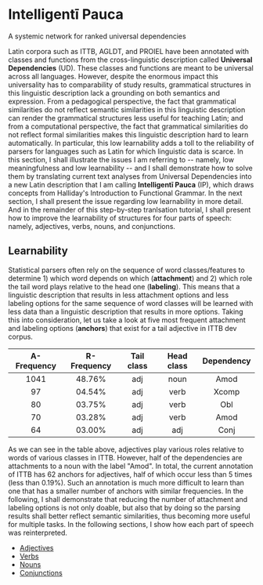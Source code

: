 # Intelligentī Pauca
A systemic network for ranked universal dependencies

Latin corpora such as ITTB, AGLDT, and PROIEL have been annotated with classes and functions from the cross-linguistic description called **Universal Dependencies** (UD). These classes and functions are meant to be universal across all languages. However, despite the enormous impact this universality has to comparability of study results, grammatical structures in this linguistic description lack a grounding on both semantics and expression. From a pedagogical perspective, the fact that grammatical similarities do not reflect semantic similarities in this linguistic description can render the grammatical structures less useful for teaching Latin; and from a computational perspective, the fact that grammatical similarities do not reflect formal similarities makes this linguistic description hard to learn automatically. In particular, this low learnability adds a toll to the reliability of parsers for languages such as Latin for which linguistic data is scarce. In this section, I shall illustrate the issues I am referring to -- namely, low meaningfulness and low learnability -- and I shall demonstrate how to solve them by translating current text analyses from Universal Dependencies into a new Latin description that I am calling **Intelligentī Pauca** (IP), which draws concepts from Halliday's Introduction to Functional Grammar. In the next section, I shall present the issue regarding low learnability in more detail. And in the remainder of this step-by-step tranlsation tutorial, I shall present how to improve the learnability of structures for four parts of speech: namely, adjectives, verbs, nouns, and conjunctions.

## Learnability

Statistical parsers often rely on the sequence of word classes/features to determine 1) which word depends on which (**attachment**) and 2) which role the tail word plays relative to the head one (**labeling**). This means that a linguistic description that results in less attachment options and less labeling options for the same sequence of word classes will be learned with less data than a linguistic description that results in more options. Taking this into consideration, let us take a look at five most frequent attachment and labeling options (**anchors**) that exist for a tail adjective in ITTB dev corpus.

A-Frequency |R-Frequency |Tail class  |Head class  |Dependency   
:----------:|:----------:|:----------:|:----------:|:----------:
1041        |48.76%      |adj         |noun        |Amod
97          |04.54%      |adj         |verb        |Xcomp
80          |03.75%      |adj         |verb        |Obl
70          |03.28%      |adj         |verb        |Amod
64          |03.00%      |adj         |adj         |Conj

As we can see in the table above, adjectives play various roles relative to words of various classes in ITTB. However, half of the dependencies are attachments to a noun with the label "Amod". In total, the current annotation of ITTB has 62 anchors for adjectives, half of which occur less than 5 times (less than 0.19%). Such an annotation is much more difficult to learn than one that has a smaller number of anchors with similar frequencies. In the following, I shall demonstrate that reducing the number of attachment and labeling options is not only doable, but also that by doing so the parsing results shall better reflect semantic similarities, thus becoming more useful for multiple tasks. In the following sections, I show how each part of speech was reinterpreted.

* [Adjectives](IP-adjectives.md)
* [Verbs](IP-verbs.md)
* [Nouns](IP-nouns.md)
* [Conjunctions](IP-conjunctions.md)



